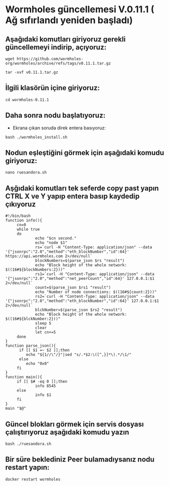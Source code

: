 # Wormholes güncellemesi  V.0.11.1 ( Ağ sıfırlandı yeniden başladı)

## Aşağıdaki komutları giriyoruz gerekli güncellemeyi indirip, açıyoruz:
```
wget https://github.com/wormholes-org/wormholes/archive/refs/tags/v0.11.1.tar.gz
```
```
tar -xvf v0.11.1.tar.gz
```

## İlgili klasörün içine giriyoruz:

```
cd wormholes-0.11.1
```

## Daha sonra nodu  başlatıyoruz:

* Ekrana çıkan soruda direk entera basıyoruz:

```
bash ./wormholes_install.sh 
```


## Nodun eşleştiğini görmek için aşağıdaki komudu giriyoruz:

```
nano ruesandora.sh
```
## Aşğıdaki komutları tek seferde copy past yapın  CTRL X ve Y yapıp entera basıp kaydedip çıkıyoruz 
```
#!/bin/bash
function info(){
     cn=0
     while true
     do
             echo "$cn second."
             echo "node $1"
             rs=`curl -H "Content-Type: application/json" --data '{"jsonrpc":"2.0","method":"eth_blockNumber","id":64}' https://api.wormholes.com 2>/dev/null`
             blockNumbers=$(parse_json $rs "result")
             echo "Block height of the whole network: $((16#${blockNumbers:2}))"
             rs1=`curl -H "Content-Type: application/json" --data '{"jsonrpc":"2.0","method":"net_peerCount","id":64}' 127.0.0.1:$1 2>/dev/null`
             count=$(parse_json $rs1 "result")
             echo "Number of node connections: $((16#${count:2}))"
             rs2=`curl -H "Content-Type: application/json" --data '{"jsonrpc":"2.0","method":"eth_blockNumber","id":64}' 127.0.0.1:$1 2>/dev/null`
             blckNumber=$(parse_json $rs2 "result")
             echo "Block height of the whole network: $((16#${blckNumber:2}))"
             sleep 5
             clear
             let cn+=5
     done
}
function parse_json(){
      if [[ $1 =~ $2 ]];then
         echo "${1//\"/}"|sed "s/.*$2:\([^,}]*\).*/\1/"
      else
         echo "0x0"
     fi
}
function main(){
     if [[ $# -eq 0 ]];then
             info 8545
     else
             info $1
     fi
}
main "$@"
```
## Güncel blokları görmek için servis dosyası çalıştırıyoruz aşağıdaki komudu yazın

```
bash ./ruesandora.sh
```

## Bir süre beklediniz Peer bulamadıysanız nodu restart yapın:

```
docker restart wormholes
```

